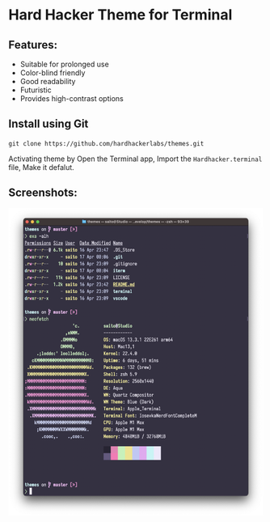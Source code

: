 # Hard Hacker Theme for Terminal

## Features:
* Suitable for prolonged use
* Color-blind friendly
* Good readability
* Futuristic
* Provides high-contrast options

## Install using Git

```shell
git clone https://github.com/hardhackerlabs/themes.git
```

Activating theme by Open the Terminal app, Import the `Hardhacker.terminal` file, Make it defalut.

## Screenshots:
![Terminal](screenshots/Terminal%20app.png)
